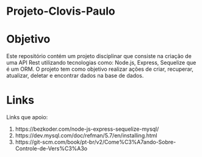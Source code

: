 # Projeto-Clovis-Paulo

<h1>Objetivo</h1>
Este repositório contém um projeto disciplinar que consiste na criação de uma API Rest utilizando tecnologias como: Node.js, Express, Sequelize que é um ORM.
O projeto tem como objetivo realizar ações de criar, recuperar, atualizar, deletar e encontrar dados na base de dados.

<h1>Links</h1>
Links que apoio:

<ol>
   <li>https://bezkoder.com/node-js-express-sequelize-mysql/</li>
   <li>https://dev.mysql.com/doc/refman/5.7/en/installing.html</li>
   <li>https://git-scm.com/book/pt-br/v2/Come%C3%A7ando-Sobre-Controle-de-Vers%C3%A3o</li>
</ol>  
